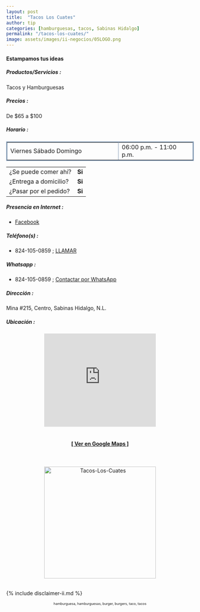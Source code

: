 ```yaml
---
layout: post
title:  "Tacos Los Cuates"
author: tip
categories: [hamburguesas, tacos, Sabinas Hidalgo]
permalink: "/tacos-los-cuates/"
image: assets/images/ii-negocios/05LOGO.png
---
```

#### Estampamos tus ideas

##### Productos/Servicios :

Tacos y Hamburguesas

##### Precios :

De $65 a $100

##### Horario :

<table border="2" bordercolor="#8299b3" cellpadding="4" cellspacing="5">
<colgroup>
    <col width="60%" />
    <col width="40%" />
</colgroup>
    <tbody>
        <tr>
            <td>Viernes Sábado Domingo</td>
            <td>06:00 p.m. - 11:00 p.m.</td>
        </tr>
    </tbody>
</table>



|  |  |
| :----- | :-----: |
| ¿Se puede comer ahí? | **Si** |
| ¿Entrega a domicilio? | **Si** |
| ¿Pasar por el pedido? | **Si** |



##### Presencia en Internet :

- [Facebook][FB]

##### Teléfono(s) :

- 824-105-0859 ; [LLAMAR][Tel1]

##### Whatsapp :

- 824-105-0859 ; [Contactar por WhatsApp][WA1]


[FB]: https://www.facebook.com/Tacos-y-Hamburguesas-Los-Cuates-100972998209757/

[Tel1]: tel:+528241050859

[WA1]: https://wa.me/528241050859?text=Hola,%20saludos%20desde%20PiiDO

##### Dirección :

Mina #215, Centro, Sabinas Hidalgo, N.L.

##### Ubicación :

<!--..... MAPAS .....-->
<center>
    <iframe allowfullscreen="" aria-hidden="false" frameborder="0" height="250" src="https://www.google.com/maps/embed?pb=!1m18!1m12!1m3!1d3570.5012930546895!2d-100.18304644894039!3d26.50399758322341!2m3!1f0!2f0!3f0!3m2!1i1024!2i768!4f13.1!3m3!1m2!1s0x86623eb7f2a1631d%3A0x57c1ef215e67ecd8!2sMina%20215%2C%20Centro%20de%20Sabinas%20Hidalgo%2C%2065200%20Sabinas%20Hidalgo%2C%20N.L.!5e0!3m2!1sen!2smx!4v1598170047262!5m2!1sen!2smx" style="border: 0;" tabindex="0" width="300"></iframe><!--//CAMBIAR : width="300" height="250" acá arriba ^^-->
	<br />
	<br />
	<a href="https://goo.gl/maps/UdeS1SJW52NcYVdH7" target="_blank"><h4>[ Ver en Google Maps ]</h4></a><!--//CAMBIAR URL aquí-->
	<br />
	<br />
</center>
<!--..... /MAPAS .....-->

<!-- ===== 2da IMAGEN ===== --> 
<center>
    <img src="{{ site.baseurl }}/assets/images/ii-negocios/05producto.png" alt="Tacos-Los-Cuates" style="height: 300px;"/>
</center>

<br />

<!-- Disclaimer & palabras clave
================================================== -->
{% include disclaimer-ii.md %}
<center>
	<span style="font-size: xx-small;">
		<!--Palabras Clave-->hamburguesa, hamburguesas, burger, burgers, taco, tacos
	</span>
</center>



<!-- END
================================================== -->